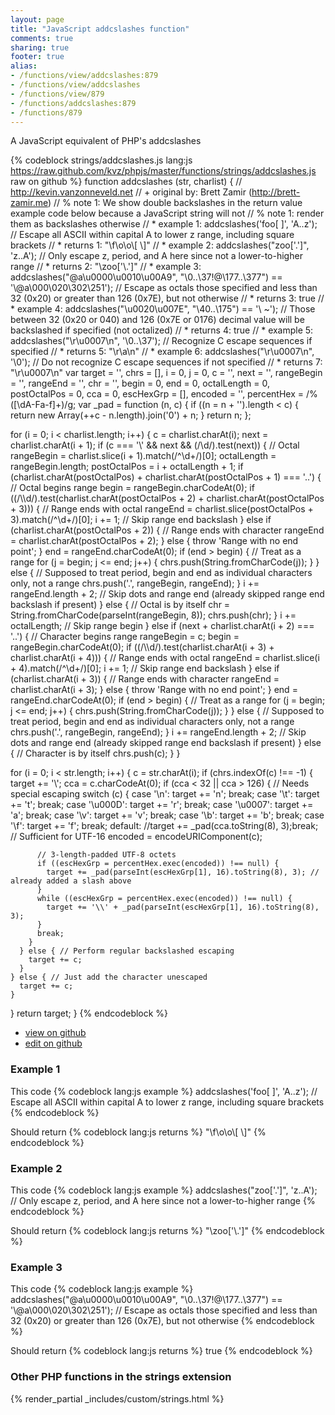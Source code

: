 ```yaml
---
layout: page
title: "JavaScript addcslashes function"
comments: true
sharing: true
footer: true
alias:
- /functions/view/addcslashes:879
- /functions/view/addcslashes
- /functions/view/879
- /functions/addcslashes:879
- /functions/879
---
```

<!-- Generated by Rakefile:build -->
A JavaScript equivalent of PHP's addcslashes

{% codeblock strings/addcslashes.js lang:js https://raw.github.com/kvz/phpjs/master/functions/strings/addcslashes.js raw on github %}
function addcslashes (str, charlist) {
  // http://kevin.vanzonneveld.net
  // +   original by: Brett Zamir (http://brett-zamir.me)
  // %  note 1: We show double backslashes in the return value example code below because a JavaScript string will not
  // %  note 1: render them as backslashes otherwise
  // *     example 1: addcslashes('foo[ ]', 'A..z'); // Escape all ASCII within capital A to lower z range, including square brackets
  // *     returns 1: "\\f\\o\\o\\[ \\]"
  // *     example 2: addcslashes("zoo['.']", 'z..A'); // Only escape z, period, and A here since not a lower-to-higher range
  // *     returns 2: "\\zoo['\\.']"
  // *     example 3: addcslashes("@a\u0000\u0010\u00A9", "\0..\37!@\177..\377") == '\\@a\\000\\020\\302\\251'); // Escape as octals those specified and less than 32 (0x20) or greater than 126 (0x7E), but not otherwise
  // *     returns 3: true
  // *     example 4: addcslashes("\u0020\u007E", "\40..\175") == '\\ ~'); // Those between 32 (0x20 or 040) and 126 (0x7E or 0176) decimal value will be backslashed if specified (not octalized)
  // *     returns 4: true
  // *     example 5: addcslashes("\r\u0007\n", '\0..\37'); // Recognize C escape sequences if specified
  // *     returns 5: "\\r\\a\\n"
  // *     example 6: addcslashes("\r\u0007\n", '\0'); // Do not recognize C escape sequences if not specified
  // *     returns 7: "\r\u0007\n"
  var target = '',
    chrs = [],
    i = 0,
    j = 0,
    c = '',
    next = '',
    rangeBegin = '',
    rangeEnd = '',
    chr = '',
    begin = 0,
    end = 0,
    octalLength = 0,
    postOctalPos = 0,
    cca = 0,
    escHexGrp = [],
    encoded = '',
    percentHex = /%([\dA-Fa-f]+)/g;
  var _pad = function (n, c) {
    if ((n = n + '').length < c) {
      return new Array(++c - n.length).join('0') + n;
    }
    return n;
  };

  for (i = 0; i < charlist.length; i++) {
    c = charlist.charAt(i);
    next = charlist.charAt(i + 1);
    if (c === '\\' && next && (/\d/).test(next)) { // Octal
      rangeBegin = charlist.slice(i + 1).match(/^\d+/)[0];
      octalLength = rangeBegin.length;
      postOctalPos = i + octalLength + 1;
      if (charlist.charAt(postOctalPos) + charlist.charAt(postOctalPos + 1) === '..') { // Octal begins range
        begin = rangeBegin.charCodeAt(0);
        if ((/\\\d/).test(charlist.charAt(postOctalPos + 2) + charlist.charAt(postOctalPos + 3))) { // Range ends with octal
          rangeEnd = charlist.slice(postOctalPos + 3).match(/^\d+/)[0];
          i += 1; // Skip range end backslash
        } else if (charlist.charAt(postOctalPos + 2)) { // Range ends with character
          rangeEnd = charlist.charAt(postOctalPos + 2);
        } else {
          throw 'Range with no end point';
        }
        end = rangeEnd.charCodeAt(0);
        if (end > begin) { // Treat as a range
          for (j = begin; j <= end; j++) {
            chrs.push(String.fromCharCode(j));
          }
        } else { // Supposed to treat period, begin and end as individual characters only, not a range
          chrs.push('.', rangeBegin, rangeEnd);
        }
        i += rangeEnd.length + 2; // Skip dots and range end (already skipped range end backslash if present)
      } else { // Octal is by itself
        chr = String.fromCharCode(parseInt(rangeBegin, 8));
        chrs.push(chr);
      }
      i += octalLength; // Skip range begin
    } else if (next + charlist.charAt(i + 2) === '..') { // Character begins range
      rangeBegin = c;
      begin = rangeBegin.charCodeAt(0);
      if ((/\\\d/).test(charlist.charAt(i + 3) + charlist.charAt(i + 4))) { // Range ends with octal
        rangeEnd = charlist.slice(i + 4).match(/^\d+/)[0];
        i += 1; // Skip range end backslash
      } else if (charlist.charAt(i + 3)) { // Range ends with character
        rangeEnd = charlist.charAt(i + 3);
      } else {
        throw 'Range with no end point';
      }
      end = rangeEnd.charCodeAt(0);
      if (end > begin) { // Treat as a range
        for (j = begin; j <= end; j++) {
          chrs.push(String.fromCharCode(j));
        }
      } else { // Supposed to treat period, begin and end as individual characters only, not a range
        chrs.push('.', rangeBegin, rangeEnd);
      }
      i += rangeEnd.length + 2; // Skip dots and range end (already skipped range end backslash if present)
    } else { // Character is by itself
      chrs.push(c);
    }
  }

  for (i = 0; i < str.length; i++) {
    c = str.charAt(i);
    if (chrs.indexOf(c) !== -1) {
      target += '\\';
      cca = c.charCodeAt(0);
      if (cca < 32 || cca > 126) { // Needs special escaping
        switch (c) {
        case '\n':
          target += 'n';
          break;
        case '\t':
          target += 't';
          break;
        case '\u000D':
          target += 'r';
          break;
        case '\u0007':
          target += 'a';
          break;
        case '\v':
          target += 'v';
          break;
        case '\b':
          target += 'b';
          break;
        case '\f':
          target += 'f';
          break;
        default:
          //target += _pad(cca.toString(8), 3);break; // Sufficient for UTF-16
          encoded = encodeURIComponent(c);

          // 3-length-padded UTF-8 octets
          if ((escHexGrp = percentHex.exec(encoded)) !== null) {
            target += _pad(parseInt(escHexGrp[1], 16).toString(8), 3); // already added a slash above
          }
          while ((escHexGrp = percentHex.exec(encoded)) !== null) {
            target += '\\' + _pad(parseInt(escHexGrp[1], 16).toString(8), 3);
          }
          break;
        }
      } else { // Perform regular backslashed escaping
        target += c;
      }
    } else { // Just add the character unescaped
      target += c;
    }
  }
  return target;
}
{% endcodeblock %}

 - [view on github](https://github.com/kvz/phpjs/blob/master/functions/strings/addcslashes.js)
 - [edit on github](https://github.com/kvz/phpjs/edit/master/functions/strings/addcslashes.js)

### Example 1
This code
{% codeblock lang:js example %}
addcslashes('foo[ ]', 'A..z'); // Escape all ASCII within capital A to lower z range, including square brackets
{% endcodeblock %}

Should return
{% codeblock lang:js returns %}
"\\f\\o\\o\\[ \\]"
{% endcodeblock %}

### Example 2
This code
{% codeblock lang:js example %}
addcslashes("zoo['.']", 'z..A'); // Only escape z, period, and A here since not a lower-to-higher range
{% endcodeblock %}

Should return
{% codeblock lang:js returns %}
"\\zoo['\\.']"
{% endcodeblock %}

### Example 3
This code
{% codeblock lang:js example %}
addcslashes("@a\u0000\u0010\u00A9", "\0..\37!@\177..\377") == '\\@a\\000\\020\\302\\251'); // Escape as octals those specified and less than 32 (0x20) or greater than 126 (0x7E), but not otherwise
{% endcodeblock %}

Should return
{% codeblock lang:js returns %}
true
{% endcodeblock %}


### Other PHP functions in the strings extension
{% render_partial _includes/custom/strings.html %}
